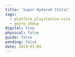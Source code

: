 ```yaml
---
title: 'Super Hydorah [Vita]'
tags:
  - platform_playstation-vita
  - genre_shmup
digital: true
physical: false
guide: false
pending: false
date: 2019-01-04
---
```

